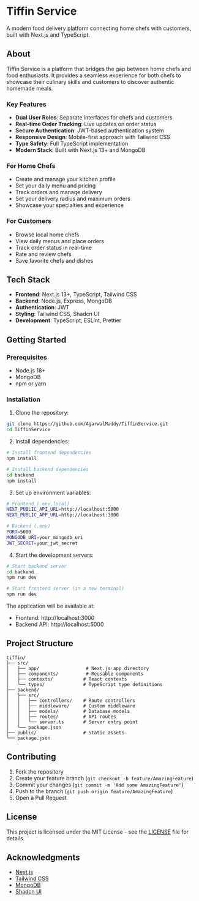 # Tiffin Service

A modern food delivery platform connecting home chefs with customers, built with Next.js and TypeScript.

## About

Tiffin Service is a platform that bridges the gap between home chefs and food enthusiasts. It provides a seamless experience for both chefs to showcase their culinary skills and customers to discover authentic homemade meals.

### Key Features

- **Dual User Roles**: Separate interfaces for chefs and customers
- **Real-time Order Tracking**: Live updates on order status
- **Secure Authentication**: JWT-based authentication system
- **Responsive Design**: Mobile-first approach with Tailwind CSS
- **Type Safety**: Full TypeScript implementation
- **Modern Stack**: Built with Next.js 13+ and MongoDB

### For Home Chefs
- Create and manage your kitchen profile
- Set your daily menu and pricing
- Track orders and manage delivery
- Set your delivery radius and maximum orders
- Showcase your specialties and experience

### For Customers
- Browse local home chefs
- View daily menus and place orders
- Track order status in real-time
- Rate and review chefs
- Save favorite chefs and dishes

## Tech Stack

- **Frontend**: Next.js 13+, TypeScript, Tailwind CSS
- **Backend**: Node.js, Express, MongoDB
- **Authentication**: JWT
- **Styling**: Tailwind CSS, Shadcn UI
- **Development**: TypeScript, ESLint, Prettier

## Getting Started

### Prerequisites
- Node.js 18+ 
- MongoDB
- npm or yarn

### Installation

1. Clone the repository:
```bash
git clone https://github.com/AgarwalMaddy/TiffinService.git
cd TiffinService
```

2. Install dependencies:
```bash
# Install frontend dependencies
npm install

# Install backend dependencies
cd backend
npm install
```

3. Set up environment variables:
```bash
# Frontend (.env.local)
NEXT_PUBLIC_API_URL=http://localhost:5000
NEXT_PUBLIC_APP_URL=http://localhost:3000

# Backend (.env)
PORT=5000
MONGODB_URI=your_mongodb_uri
JWT_SECRET=your_jwt_secret
```

4. Start the development servers:
```bash
# Start backend server
cd backend
npm run dev

# Start frontend server (in a new terminal)
npm run dev
```

The application will be available at:
- Frontend: http://localhost:3000
- Backend API: http://localhost:5000

## Project Structure

```
tiffin/
├── src/
│   ├── app/                 # Next.js app directory
│   ├── components/          # Reusable components
│   ├── contexts/           # React contexts
│   └── types/              # TypeScript type definitions
├── backend/
│   ├── src/
│   │   ├── controllers/    # Route controllers
│   │   ├── middleware/     # Custom middleware
│   │   ├── models/         # Database models
│   │   ├── routes/         # API routes
│   │   └── server.ts       # Server entry point
│   └── package.json
├── public/                 # Static assets
└── package.json
```

## Contributing

1. Fork the repository
2. Create your feature branch (`git checkout -b feature/AmazingFeature`)
3. Commit your changes (`git commit -m 'Add some AmazingFeature'`)
4. Push to the branch (`git push origin feature/AmazingFeature`)
5. Open a Pull Request

## License

This project is licensed under the MIT License - see the [LICENSE](LICENSE) file for details.

## Acknowledgments

- [Next.js](https://nextjs.org/)
- [Tailwind CSS](https://tailwindcss.com/)
- [MongoDB](https://www.mongodb.com/)
- [Shadcn UI](https://ui.shadcn.com/)
